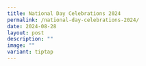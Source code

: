 ```yaml
---
title: National Day Celebrations 2024
permalink: /national-day-celebrations-2024/
date: 2024-08-28
layout: post
description: ""
image: ""
variant: tiptap
---
```

